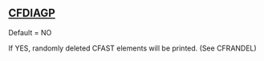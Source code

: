 ## [CFDIAGP](https://nexus.hexagon.com/documentationcenter/bundle/MSC_Nastran_2022.4/page/Nastran_Combined_Book/qrg/parameters/TOC.CFDIAGP.xhtml)

Default = NO

If YES, randomly deleted CFAST elements will be printed. (See CFRANDEL)

